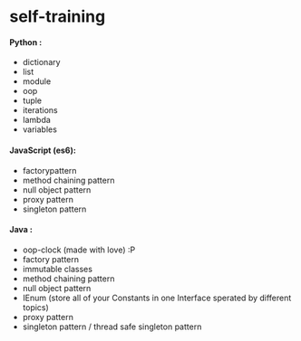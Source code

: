 # self-training

#### Python : 
- dictionary
- list 
- module
- oop 
- tuple
- iterations
- lambda 
- variables

#### JavaScript (es6):
- factorypattern
- method chaining pattern
- null object pattern
- proxy pattern
- singleton pattern

#### Java :
- oop-clock (made with love) :P
- factory pattern
- immutable classes
- method chaining pattern
- null object pattern
- IEnum (store all of your Constants in one Interface sperated by different topics)
- proxy pattern
- singleton pattern / thread safe singleton pattern
